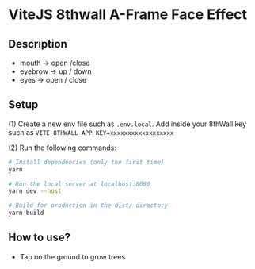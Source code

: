 # ViteJS 8thwall A-Frame Face Effect

## Description

- mouth -> open /close
- eyebrow -> up / down
- eyes -> open / close

## Setup

(1) Create a new env file such as `.env.local`. Add inside your 8thWall key such as `VITE_8THWALL_APP_KEY=xxxxxxxxxxxxxxxxxx`

(2) Run the following commands:

```bash
# Install dependencies (only the first time)
yarn

# Run the local server at localhost:8080
yarn dev --host

# Build for production in the dist/ directory
yarn build
```

## How to use?

- Tap on the ground to grow trees
